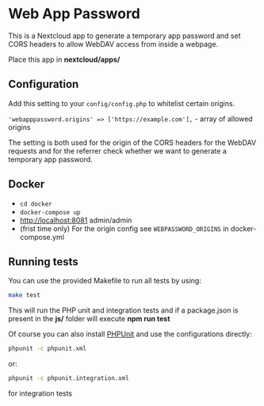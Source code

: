 # Web App Password

This is a Nextcloud app to generate a temporary app password and set CORS headers to allow
WebDAV access from inside a webpage.

Place this app in **nextcloud/apps/**

## Configuration

Add this setting to your `config/config.php` to whitelist certain origins.

`'webapppassword.origins' => ['https://example.com'],` - array of allowed origins

The setting is both used for the origin of the CORS headers for the WebDAV requests and
for the referrer check whether we want to generate a temporary app password.

## Docker

* `cd docker`
* `docker-compose up`
* <http://localhost:8081> admin/admin
* (frist time only) For the origin config see `WEBPASSWORD_ORIGINS` in docker-compose.yml

## Running tests

You can use the provided Makefile to run all tests by using:

```bash
make test
```

This will run the PHP unit and integration tests and if a package.json is present in the **js/** folder will execute **npm run test**

Of course you can also install [PHPUnit](http://phpunit.de/getting-started.html) and use the configurations directly:

```bash
phpunit -c phpunit.xml
```

or:

```bash
phpunit -c phpunit.integration.xml
```

for integration tests
